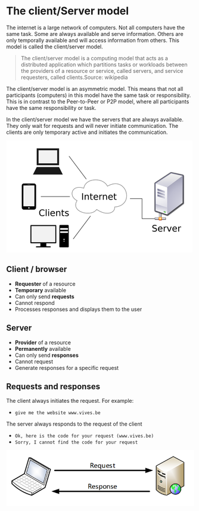 # The client/Server model

The internet is a large network of computers. Not all computers have the same task. Some are always available and serve information. Others are only temporally available and will access information from others. This model is called the client/server model.

> The client/server model is a computing model that acts as a distributed application which partitions tasks or workloads between the providers of a resource or service, called servers, and service requesters, called clients.Source: wikipedia

The client/server model is an asymmetric model. This means that not all participants (computers) in this model have the same task or responsibility. This is in contrast to the Peer-to-Peer or P2P model, where all participants have the same responsibility or task.

In the client/server model we have the servers that are always available. They only wait for requests and will never initiate communication. The clients are only temporary active and initiates the communication.

![IMAGE](./images/image19.png)

## Client / browser

* **Requester** of a resource
* **Temporary** available
* Can only send **requests**
* Cannot respond
* Processes responses and displays them to the user

## Server

* **Provider** of a resource
* **Permanently** available
* Can only send **responses**
* Cannot request
* Generate responses for a specific request

## Requests and responses

The client always initiates the request. For example:

* `give me the website www.vives.be`

The server always responds to the request of the client

* `Ok, here is the code for your request (www.vives.be)`
* `Sorry, I cannot find the code for your request`

![IMAGE](./images/image20.png)